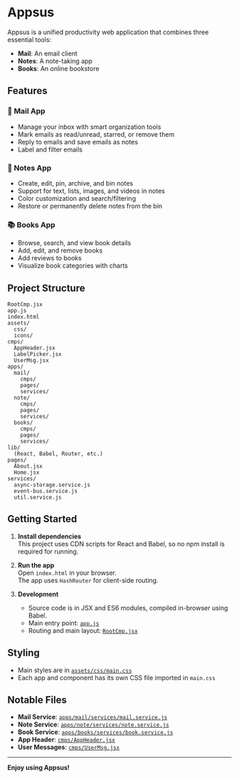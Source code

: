 
# Appsus

Appsus is a unified productivity web application that combines three essential tools:  
- **Mail**: An email client  
- **Notes**: A note-taking app  
- **Books**: An online bookstore

## Features

### 📧 Mail App
- Manage your inbox with smart organization tools
- Mark emails as read/unread, starred, or remove them
- Reply to emails and save emails as notes
- Label and filter emails

### 📝 Notes App
- Create, edit, pin, archive, and bin notes
- Support for text, lists, images, and videos in notes
- Color customization and search/filtering
- Restore or permanently delete notes from the bin

### 📚 Books App
- Browse, search, and view book details
- Add, edit, and remove books
- Add reviews to books
- Visualize book categories with charts

## Project Structure

```
RootCmp.jsx
app.js
index.html
assets/
  css/
  icons/
cmps/
  AppHeader.jsx
  LabelPicker.jsx
  UserMsg.jsx
apps/
  mail/
    cmps/
    pages/
    services/
  note/
    cmps/
    pages/
    services/
  books/
    cmps/
    pages/
    services/
lib/
  (React, Babel, Router, etc.)
pages/
  About.jsx
  Home.jsx
services/
  async-storage.service.js
  event-bus.service.js
  util.service.js
```

## Getting Started

1. **Install dependencies**  
   This project uses CDN scripts for React and Babel, so no npm install is required for running.

2. **Run the app**  
   Open `index.html` in your browser.  
   The app uses `HashRouter` for client-side routing.

3. **Development**  
   - Source code is in JSX and ES6 modules, compiled in-browser using Babel.
   - Main entry point: [`app.js`](app.js)
   - Routing and main layout: [`RootCmp.jsx`](RootCmp.jsx)

## Styling

- Main styles are in [`assets/css/main.css`](assets/css/main.css)
- Each app and component has its own CSS file imported in `main.css`

## Notable Files

- **Mail Service**: [`apps/mail/services/mail.service.js`](apps/mail/services/mail.service.js)
- **Note Service**: [`apps/note/services/note.service.js`](apps/note/services/note.service.js)
- **Book Service**: [`apps/books/services/book.service.js`](apps/books/services/book.service.js)
- **App Header**: [`cmps/AppHeader.jsx`](cmps/AppHeader.jsx)
- **User Messages**: [`cmps/UserMsg.jsx`](cmps/UserMsg.jsx)

---

**Enjoy using Appsus!**
